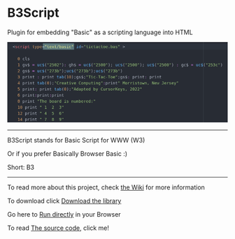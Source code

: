# B3Script

Plugin for embedding "Basic" as a scripting language into HTML

![](img/feature1.png)

---

B3Script stands for Basic Script for WWW (W3) 

Or if you prefer Basically Browser Basic :)

Short: B3

---



To read more about this project, check [the Wiki](https://github.com/JoystickAndCursorKeys/B3Script/wiki) for more information

To download click [Download the library](https://github.com/JoystickAndCursorKeys/B3Script/wiki/Download)

Go here to [Run directly](https://joystickandcursorkeys.github.io/B3Script/online) in your Browser

To read [The source code](https://github.com/JoystickAndCursorKeys/B3ScriptSource), click me!
